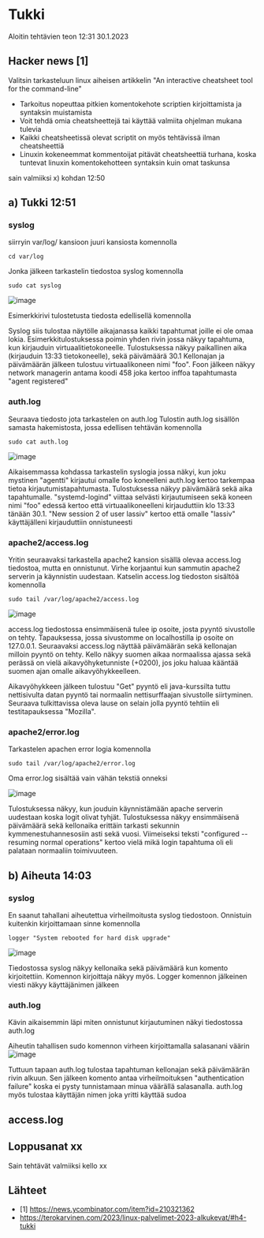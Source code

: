 # Tukki

Aloitin tehtävien teon 12:31 30.1.2023

## Hacker news [1]
  Valitsin tarkasteluun linux aiheisen artikkelin "An interactive cheatsheet tool for the command-line"
  - Tarkoitus nopeuttaa pitkien komentokehote scriptien kirjoittamista ja syntaksin muistamista
  - Voit tehdä omia cheatsheettejä tai käyttää valmiita ohjelman mukana tulevia
  - Kaikki cheatsheetissä olevat scriptit on myös tehtävissä ilman cheatsheettiä
  - Linuxin kokeneemmat kommentoijat pitävät cheatsheettiä turhana, koska tuntevat linuxin komentokehotteen syntaksin kuin omat taskunsa
  
sain valmiiksi x) kohdan 12:50 
## a) Tukki 12:51
### syslog
 siirryin var/log/ kansioon juuri kansiosta komennolla
 
    cd var/log
 
 Jonka jälkeen tarkastelin tiedostoa syslog komennolla
 
    sudo cat syslog

![image](https://user-images.githubusercontent.com/112076377/215466688-23240e5d-e161-4995-8f4f-74929716dc53.png)

 Esimerkkirivi tulostetusta tiedosta edellisellä komennolla
 
Syslog siis tulostaa näytölle aikajanassa kaikki tapahtumat joille ei ole omaa lokia.
Esimerkkitulostuksessa poimin yhden rivin jossa näkyy tapahtuma, kun kirjauduin virtuaalitietokoneelle. 
Tulostuksessa näkyy paikallinen aika (kirjauduin 13:33 tietokoneelle), sekä päivämäärä 30.1
Kellonajan ja päivämäärän jälkeen tulostuu virtuaalikoneen nimi "foo".
Foon jälkeen näkyy network managerin antama koodi 458 joka kertoo inffoa tapahtumasta "agent registered"

### auth.log
Seuraava tiedosto jota tarkastelen on auth.log 
Tulostin auth.log sisällön samasta hakemistosta, jossa edellisen tehtävän komennolla

    sudo cat auth.log
    
![image](https://user-images.githubusercontent.com/112076377/215468377-833af958-9f1a-4169-b73f-6d79c290c657.png)

Aikaisemmassa kohdassa tarkastelin syslogia jossa näkyi, kun joku mystinen "agentti" kirjautui omalle foo koneelleni
auth.log kertoo tarkempaa tietoa kirjautumistapahtumasta. Tulostuksessa näkyy päivämäärä sekä aika tapahtumalle. "systemd-logind" viittaa selvästi kirjautumiseen sekä koneen nimi "foo" edessä kertoo että virtuaalikoneelleni kirjauduttiin klo 13:33 tänään 30.1.
"New session 2 of user lassiv" kertoo että omalle "lassiv" käyttäjälleni kirjauduttiin onnistuneesti


### apache2/access.log
Yritin seuraavaksi tarkastella apache2 kansion sisällä olevaa access.log tiedostoa, mutta en onnistunut. Virhe korjaantui kun sammutin apache2 serverin ja käynnistin uudestaan. Katselin access.log tiedoston sisältöä komennolla 

    sudo tail /var/log/apache2/access.log
    
 ![image](https://user-images.githubusercontent.com/112076377/215476734-d4befc0e-317c-435b-83e9-38745614fc3e.png)

access.log tiedostossa ensimmäisenä tulee ip osoite, josta pyyntö sivustolle on tehty. Tapauksessa, jossa sivustomme on localhostilla ip osoite on 127.0.0.1.
Seuraavaksi access.log näyttää päivämäärän sekä kellonajan milloin pyyntö on tehty. Kello näkyy suomen aikaa normaalissa ajassa sekä perässä on vielä aikavyöhyketunniste (+0200), jos joku haluaa kääntää suomen ajan omalle aikavyöhykkeelleen.

Aikavyöhykkeen jälkeen tulostuu "Get" pyyntö eli java-kurssilta tuttu nettisivulta datan pyyntö tai normaalin nettisurffaajan sivustolle siirtyminen. Seuraava tulkittavissa oleva lause on selain jolla pyyntö tehtiin eli testitapauksessa "Mozilla".

### apache2/error.log

Tarkastelen apachen error logia komennolla
    
    sudo tail /var/log/apache2/error.log
    
Oma error.log sisältää vain vähän tekstiä onneksi

![image](https://user-images.githubusercontent.com/112076377/215479639-fd23ccde-059d-4e2d-ac75-0eeeefe43277.png)

Tulostuksessa näkyy, kun jouduin käynnistämään apache serverin uudestaan koska logit olivat tyhjät. Tulostuksessa näkyy ensimmäisenä päivämäärä sekä kellonaika erittäin tarkasti sekunnin kymmenestuhannesosiin asti sekä vuosi. Viimeiseksi teksti "configured -- resuming normal operations" kertoo vielä mikä login tapahtuma oli eli palataan normaaliin toimivuuteen.

## b) Aiheuta 14:03 

### syslog

En saanut tahallani aiheutettua virheilmoitusta syslog tiedostoon. Onnistuin kuitenkin kirjoittamaan sinne komennolla 

    logger "System rebooted for hard disk upgrade"

![image](https://user-images.githubusercontent.com/112076377/215474776-c8b8f8eb-a97c-41b9-b01a-679f1f5570eb.png)

Tiedostossa syslog näkyy kellonaika sekä päivämäärä kun komento kirjoitettiin. Komennon kirjoittaja näkyy myös. Logger komennon jälkeinen viesti näkyy käyttäjänimen jälkeen


### auth.log

Kävin aikaisemmin läpi miten onnistunut kirjautuminen näkyi tiedostossa auth.log 

Aiheutin tahallisen sudo komennon virheen kirjoittamalla salasanani väärin 
![image](https://user-images.githubusercontent.com/112076377/215472995-c20162a4-e87f-4401-a790-44b35c12c959.png)

Tuttuun tapaan auth.log tulostaa tapahtuman kellonajan sekä päivämäärän rivin alkuun. Sen jälkeen komento antaa virheilmoituksen "authentication failure" koska ei pysty tunnistamaan minua väärällä salasanalla. auth.log myös tulostaa käyttäjän nimen joka yritti käyttää sudoa

## access.log


## Loppusanat xx

Sain tehtävät valmiiksi kello xx

## Lähteet
- [1] https://news.ycombinator.com/item?id=210321362  
- https://terokarvinen.com/2023/linux-palvelimet-2023-alkukevat/#h4-tukki
